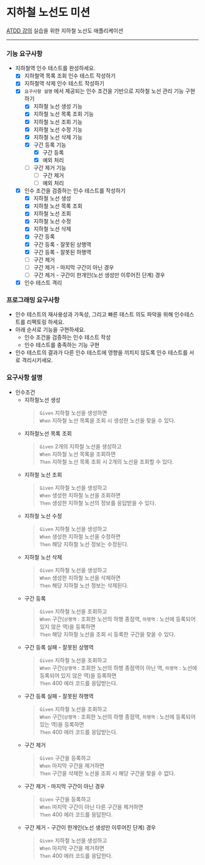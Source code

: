 # 지하철 노선도 미션
[ATDD 강의](https://edu.nextstep.camp/c/R89PYi5H) 실습을 위한 지하철 노선도 애플리케이션

---

### 기능 요구사항
- 지하철역 인수 테스트를 완성하세요.
  - [X] 지하철역 목록 조회 인수 테스트 작성하기
  - [X] 지하철역 삭제 인수 테스트 작성하기
  - [X] `요구사항 설명` 에서 제공되는 인수 조건을 기반으로 지하철 노선 관리 기능 구현하기
    - [X] 지하철 노선 생성 기능
    - [X] 지하철 노선 목록 조회 기능
    - [X] 지하철 노선 조회 기능
    - [X] 지하철 노선 수정 기능
    - [X] 지하철 노선 삭제 기능
    - [X] 구간 등록 기능
      - [X] 구간 등록
      - [X] 예외 처리
    - [ ] 구간 제거 기능
      - [ ] 구간 제거
      - [ ] 예외 처리
  - [X] 인수 조건을 검증하는 인수 테스트를 작성하기
    - [X] 지하철 노선 생성
    - [X] 지하철 노선 목록 조회
    - [X] 지하철 노선 조회
    - [X] 지하철 노선 수정
    - [X] 지하철 노선 삭제
    - [X] 구간 등록
    - [X] 구간 등록 - 잘못된 상행역
    - [X] 구간 등록 - 잘못된 하행역
    - [ ] 구간 제거
    - [ ] 구간 제거 - 마지막 구간이 아닌 경우
    - [ ] 구간 제거 - 구간이 한개인(노선 생성만 이루어진 단계) 경우
  - [X] 인수 테스트 격리

### 프로그래밍 요구사항
- 인수 테스트의 재사용성과 가독성, 그리고 빠른 테스트 의도 파악을 위해 인수테스트를 리팩토링 하세요.
- 아래 순서로 기능을 구현하세요.
  - 인수 조건을 검증하는 인수 테스트 작성
  - 인수 테스트를 충족하는 기능 구현
- 인수 테스트의 결과가 다른 인수 테스트에 영향을 끼치지 않도록 인수 테스트를 서로 격리시키세요.

### 요구사항 설명
- 인수조건
  - 지하철노선 생성
    > `Given` 지하철 노선을 생성하면   
    `When` 지하철 노선 목록을 조회 시 생성한 노선을 찾을 수 있다.  
  - 지하철노선 목록 조회
    > `Given` 2개의 지하철 노선을 생성하고   
    `When` 지하철 노선 목록을 조회하면   
    `Then` 지하철 노선 목록 조회 시 2개의 노선을 조회할 수 있다.
  - 지하철 노선 조회
    > `Given` 지하철 노선을 생성하고   
    `When` 생성한 지하철 노선을 조회하면   
    `Then` 생성한 지하철 노선의 정보를 응답받을 수 있다.
  - 지하철 노선 수정
    > `Given` 지하철 노선을 생성하고   
    `When` 생성한 지하철 노선을 수정하면   
    `Then` 해당 지하철 노선 정보는 수정된다.
  - 지하철 노선 삭제
    > `Given` 지하철 노선을 생성하고   
    `When` 생성한 지하철 노선을 삭제하면   
    `Then` 해당 지하철 노선 정보는 삭제된다.
  - 구간 등록
    > `Given` 지하철 노선을 조회하고   
    `When` 구간(`상행역` : 조회한 노선의 하행 종점역, `하행역` : 노선에 등록되어 있지 않은 역)을 등록하면    
    `Then` 해당 지하철 노선을 조회 시 등록한 구간을 찾을 수 있다.
  - 구간 등록 실패 - 잘못된 상행역
    > `Given` 지하철 노선을 조회하고   
    `When` 구간(`상행역` : 조회한 노선의 하행 종점역이 아닌 역, `하행역` : 노선에 등록되어 있지 않은 역)을 등록하면   
    `Then` 400 에러 코드를 응답받는다.
  - 구간 등록 실패 - 잘못된 하행역
    > `Given` 지하철 노선을 조회하고   
    `When` 구간(`상행역` : 조회한 노선의 하행 종점역, `하행역` : 노선에 등록되어 있는 역)을 등록하면   
    `Then` 400 에러 코드를 응답받는다.
  - 구간 제거
    > `Given` 구간을 등록하고   
    `When` 마지막 구간을 제거하면   
    `Then` 구간을 삭제한 노선을 조회 시 해당 구간을 찾을 수 없다.
  - 구간 제거 - 마지막 구간이 아닌 경우
    > `Given` 구간을 등록하고   
    `When` 마지막 구간이 아닌 다른 구간을 제거하면   
    `Then` 400 에러 코드를 응답한다.
  - 구간 제거 - 구간이 한개인(노선 생성만 이루어진 단계) 경우
    > `Given` 지하철 노선을 생성하고   
    `When` 마지막 구간을 제거하면   
    `Then` 400 에러 코드를 응답한다.
